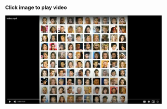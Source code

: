 ### Click image to play video
[![Video File](md_files/video_image.png)](https://drive.google.com/file/d/1OVCxpKXAY8TEl9iHRvq37QWDdV5U7_FR/view?usp=sharing)

